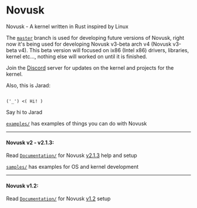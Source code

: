 # Novusk
Novusk - A kernel written in Rust inspired by Linux

The [``master``](https://github.com/NathanMcMillan54/novusk/tree/master) branch is used for developing future versions
of Novusk, right now it's being used for developing Novusk v3-beta arch v4 (Novusk v3-beta v4). This beta version will 
focused on ix86 (Intel x86) drivers, libraries, kernel etc..., nothing else will worked on until it is finished.

Join the [Discord](https://discord.gg/hcVcCugVFP) server for updates on the kernel and projects for the kernel.

Also, this is Jarad:
```commandline

('_') <( Hi! )

```

Say hi to Jarad

[``examples/``](https://github.com/NathanMcMillan54/novusk/tree/examples/examples) has examples of things you can do 
with Novusk

---

#### Novusk v2 - v2.1.3:

Read [``Documentation/``](https://github.com/NathanMcMillan54/novusk/tree/v2.1.3/Documentation) for Novusk
[v2.1.3](https://github.com/NathanMcMillan54/novusk/releases/tag/v2.1.3) help and setup

[``samples/``](https://github.com/NathanMcMillan54/novusk/tree/v2.1.3/samples) has examples for OS and kernel
development

---

#### Novusk v1.2:

Read [``Documentation/``](https://github.com/NathanMcMillan54/novusk/tree/v1.2/Documentation) for Novusk
[v1.2](https://github.com/NathanMcMillan54/novusk/releases/tag/v1.2) setup
 
